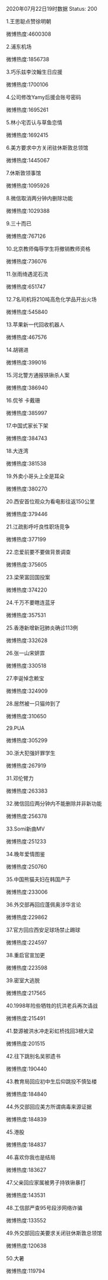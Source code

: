 2020年07月22日19时数据
Status: 200

1.王思聪点赞徐明朝

微博热度:4600308

2.浦东机场

微博热度:1856738

3.巧乐兹李汶翰生日应援

微博热度:1700106

4.公司修改Yamy后援会账号密码

微博热度:1695261

5.林小宅否认与草鱼恋情

微博热度:1692415

6.美方要求中方关闭驻休斯敦总领馆

微博热度:1445067

7.休斯敦领事馆

微博热度:1095926

8.微信取消两分钟内删除功能

微博热度:1029388

9.三十而已

微博热度:767126

10.北京教师侮辱学生将撤销教师资格

微博热度:736076

11.张雨绮遇泥石流

微博热度:651747

12.7名司机将210吨高危化学品开出火场

微博热度:545840

13.苹果新一代回收机器人

微博热度:467576

14.胡锡进

微博热度:399016

15.河北警方通报铁锹杀人案

微博热度:386940

16.侃爷 卡戴珊

微博热度:385997

17.中国式家长下架

微博热度:384743

18.大连湾

微博热度:381538

19.外卖小哥头上全是耳朵

微博热度:380270

20.西安首位观众为看电影往返150公里

微博热度:379446

21.江疏影呼吁良性职场竞争

微博热度:377199

22.恋爱前要不要做背景调查

微博热度:375605

23.梁荣富回国投案

微博热度:374220

24.千万不要瞎连蓝牙

微博热度:357531

25.香港新增新冠肺炎确诊113例

微博热度:332628

26.张一山宋妍霏

微博热度:330518

27.李诞悼念赖宝

微博热度:324909

28.居然被一只猫帅到了

微博热度:310650

29.PUA

微博热度:305299

30.浙大犯强奸罪学生

微博热度:267919

31.邓伦臂力

微博热度:263383

32.微信回应两分钟内不能删除并非新功能

微博热度:256378

33.Somi新曲MV

微博热度:251233

34.晚年爱情图鉴

微博热度:250760

35.中国熊猫夫妇在韩国产子

微博热度:233006

36.外交部再回应蓬佩奥涉华言论

微博热度:229862

37.官方回应西安足球场禁止踢球

微博热度:224597

38.重启官宣加更

微博热度:223598

39.密室大逃脱

微博热度:217565

40.1998年险些牺牲的抗洪老兵再次请战

微博热度:215491

41.婺源被洪水冲走彩虹桥找回3根大梁

微博热度:201515

42.往下跳别名吴邪遗书

微博热度:190440

43.教育局回应初中生后仰跳投不慎坠楼

微博热度:184840

44.外交部回应美方所谓病毒来源证据

微博热度:184839

45.港股

微博热度:184837

46.喜欢你我也是结局

微博热度:183627

47.父亲回应家属被男子持铁锹暴打

微博热度:143531

48.工信部严查95号段涉网络诈骗

微博热度:133552

49.外交部回应美要求关闭驻休斯敦总领馆

微博热度:120638

50.大暑

微博热度:119794

